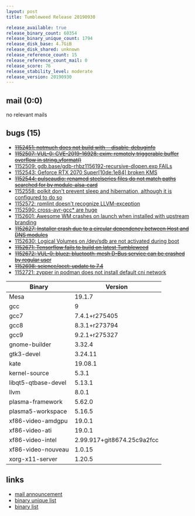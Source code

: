 ```yaml
---
layout: post
title: Tumbleweed Release 20190930

release_available: true
release_binary_count: 60354
release_binary_unique_count: 1794
release_disk_base: 4.7GiB
release_disk_shared: unknown
release_reference_count: 15
release_reference_count_mail: 0
release_score: 76
release_stability_level: moderate
release_version: 20190930
---
```


## mail (0:0)

no relevant mails

## bugs (15)

<!--more-->

- ~~[1152451: notmuch does not build with --disable-debuginfo](https://bugzilla.opensuse.org/show_bug.cgi?id=1152451)~~
- ~~[1152507: VUL-0: CVE-2019-16928: exim: remotely triggerable buffer overflow in string_vformat()](https://bugzilla.opensuse.org/show_bug.cgi?id=1152507)~~
- [1152509: gdb.base/gdb-rhbz1156192-recursive-dlopen.exp FAILs](https://bugzilla.opensuse.org/show_bug.cgi?id=1152509)
- [1152543: Geforce RTX 2070 Super\[10de:1e84\] broken KMS](https://bugzilla.opensuse.org/show_bug.cgi?id=1152543)
- ~~[1152544: pulseaudio: renamed steelseries files do not match paths searched for by module-alsa-card](https://bugzilla.opensuse.org/show_bug.cgi?id=1152544)~~
- [1152558: polkit don't prevent sleep and hibernation, although it is configured to do so](https://bugzilla.opensuse.org/show_bug.cgi?id=1152558)
- [1152572: rpmlint doesn't recognize LLVM-exception](https://bugzilla.opensuse.org/show_bug.cgi?id=1152572)
- [1152590: cross-avr-gcc* are huge](https://bugzilla.opensuse.org/show_bug.cgi?id=1152590)
- [1152601: Awesome WM crashes on launch when installed with upstream branding](https://bugzilla.opensuse.org/show_bug.cgi?id=1152601)
- ~~[1152627: Installer crash due to a circular dependency between Host and DNS modules](https://bugzilla.opensuse.org/show_bug.cgi?id=1152627)~~
- [1152630: Logical Volumes on /dev/sdb are not activated during boot](https://bugzilla.opensuse.org/show_bug.cgi?id=1152630)
- ~~[1152671: Tensorflow fails to build on latest Tumbleweed](https://bugzilla.opensuse.org/show_bug.cgi?id=1152671)~~
- ~~[1152672: VUL-0: bluez: bluetooth-mesh D-Bus service can be crashed by regular user](https://bugzilla.opensuse.org/show_bug.cgi?id=1152672)~~
- ~~[1152698: science/occt: update to 7.4](https://bugzilla.opensuse.org/show_bug.cgi?id=1152698)~~
- [1152721: zypper in podman does not install default cni network](https://bugzilla.opensuse.org/show_bug.cgi?id=1152721)

Binary | Version
--- | ---
Mesa | 19.1.7
gcc | 9
gcc7 | 7.4.1+r275405
gcc8 | 8.3.1+r273794
gcc9 | 9.2.1+r275327
gnome-builder | 3.32.4
gtk3-devel | 3.24.11
kate | 19.08.1
kernel-source | 5.3.1
libqt5-qtbase-devel | 5.13.1
llvm | 8.0.1
plasma-framework | 5.62.0
plasma5-workspace | 5.16.5
xf86-video-amdgpu | 19.0.1
xf86-video-ati | 19.0.1
xf86-video-intel | 2.99.917+git8674.25c9a2fcc
xf86-video-nouveau | 1.0.15
xorg-x11-server | 1.20.5

## links

- [mail announcement](https://lists.opensuse.org/opensuse-factory/2019-10/msg00014.html)
- [binary unique list](http://download.opensuse.org/history/20190930/rpm.unique.list)
- [binary list](http://download.opensuse.org/history/20190930/rpm.list)
